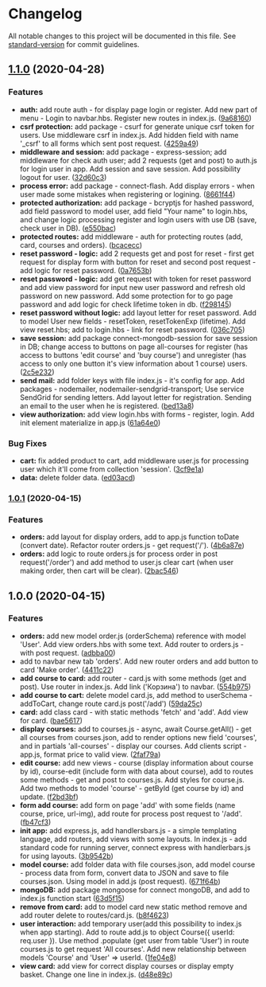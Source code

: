 # Changelog

All notable changes to this project will be documented in this file. See [standard-version](https://github.com/conventional-changelog/standard-version) for commit guidelines.

## [1.1.0](https://github.com/FireRipper/app-courses-node-js/compare/v1.0.1...v1.1.0) (2020-04-28)


### Features

* **auth:** add route auth - for display page login or register. Add new part of menu - Login to navbar.hbs. Register new routes in index.js. ([9a68160](https://github.com/FireRipper/app-courses-node-js/commit/9a6816038cd64eccbc253c21aa01056d05a9216b))
* **csrf protection:** add package - csurf for generate unique csrf token for users. Use middleware csrf in index.js. Add hidden field with name '_csrf' to all forms which sent post request. ([4259a49](https://github.com/FireRipper/app-courses-node-js/commit/4259a4929f02286b4e5aa6382afd8956bad0794d))
* **middleware and session:** add package - express-session; add middleware for check auth user; add 2 requests (get and post) to auth.js for login user in app. Add session and save session. Add possibility logout for user. ([32d60c3](https://github.com/FireRipper/app-courses-node-js/commit/32d60c339414b3b45a0a763470315458f2cf84af))
* **process error:** add package - connect-flash. Add display errors - when user made some mistakes when registering or logining. ([8661f44](https://github.com/FireRipper/app-courses-node-js/commit/8661f444f51948ff3f88cb2f13004aa3fea15eba))
* **protected authorization:** add package - bcryptjs for hashed password, add field password to model user, add field "Your name" to login.hbs, and change logic processing register and login users with use DB (save, check user in DB). ([e550bac](https://github.com/FireRipper/app-courses-node-js/commit/e550bac901cad2b2ce7fa86220bf8fa66a07c22e))
* **protected routes:** add middleware - auth for protecting routes (add, card, courses and orders). ([bcacecc](https://github.com/FireRipper/app-courses-node-js/commit/bcacecc7c1768b668e246f990687f7a983fe2dc2))
* **reset password - logic:** add 2 requests get and post for reset - first get request for display form with button for reset and second post request - add logic for reset password. ([0a7653b](https://github.com/FireRipper/app-courses-node-js/commit/0a7653b1c28dd656cb5624fb48147daa49e7646a))
* **reset password - logic:** add get request with token for reset password and add view password for input new user password and refresh old password on new password. Add some protection for to go page password and add logic for check lifetime token in db. ([f298145](https://github.com/FireRipper/app-courses-node-js/commit/f298145987e5f7ab369fe782589dc76bfc9d295d))
* **reset password without logic:** add layout letter for reset password. Add to model User new fields - resetToken, resetTokenExp (lifetime). Add view reset.hbs; add to login.hbs - link for reset password. ([036c705](https://github.com/FireRipper/app-courses-node-js/commit/036c70555f05bf4ea9eced9da86c9607433bff1e))
* **save session:** add package connect-mongodb-session for save session in DB; change access to buttons on page all-courses for register (has access to buttons 'edit course' and 'buy course') and unregister (has access to only one button it's view information about 1 course) users. ([2c5e232](https://github.com/FireRipper/app-courses-node-js/commit/2c5e2328597ab1354c50cc6dacf8accd04ca89ef))
* **send mail:** add folder keys with file index.js - it's config for app. Add packages - nodemailer, nodemailer-sendgrid-transport; Use service SendGrid for sending letters. Add layout letter for registration. Sending an email to the user when he is registered. ([bed13a8](https://github.com/FireRipper/app-courses-node-js/commit/bed13a827b13af43055bfbb129884cca4798ba52))
* **view authorization:** add view login.hbs with forms - register, login. Add init element materialize in app.js ([61a64e0](https://github.com/FireRipper/app-courses-node-js/commit/61a64e0164f51c6a1a6f183eb29914b722ba855c))


### Bug Fixes

* **cart:** fix added product to cart, add middleware user.js for processing user which it'll come from collection 'session'. ([3cf9e1a](https://github.com/FireRipper/app-courses-node-js/commit/3cf9e1a48f68f9af74a3014fd64ca832c5c5a42e))
* **data:** delete folder data. ([ed03acd](https://github.com/FireRipper/app-courses-node-js/commit/ed03acdcb09497af8ab885d369d938cccbda4cf3))

### [1.0.1](https://github.com/FireRipper/app-courses-node-js/compare/v1.0.0...v1.0.1) (2020-04-15)


### Features

* **orders:** add layout for display orders, add to app.js function toDate (convert date). Refactor router orders.js - get request('/'). ([4b6a87e](https://github.com/FireRipper/app-courses-node-js/commit/4b6a87e833a51ef5d00762dd0c4460fa8f8505ef))
* **orders:** add logic to route orders.js for process order in post request('/order') and add method to user.js clear cart (when user making order, then cart will be clear). ([2bac546](https://github.com/FireRipper/app-courses-node-js/commit/2bac546df0baa7bf495197cc6c3e2ac8e1db2e6e))

## 1.0.0 (2020-04-15)


### Features

* **orders:** add new model order.js (orderSchema) reference with model 'User'. Add view orders.hbs with some text. Add router to orders.js - with post request. ([adbba00](https://github.com/FireRipper/app-courses-node-js/commit/adbba00ea51e2808c3b73ae03bf19ed403806f66))
* add to navbar new tab 'orders'. Add new router orders and add button to card 'Make order'. ([4411c22](https://github.com/FireRipper/app-courses-node-js/commit/4411c22a66aae92ca364fae07773d356652bb2d7))
* **add course to card:** add router - card.js with some methods (get and post). Use router in index.js. Add link ('Корзина') to navbar. ([554b975](https://github.com/FireRipper/app-courses-node-js/commit/554b97540b8a70fe0c6a17bfc76b758ac16af05b))
* **add course to cart:** delete model card.js, add method to userSchema - addToCart, change route card.js post('/add') ([59da25c](https://github.com/FireRipper/app-courses-node-js/commit/59da25cb7decbcbbbfec220fb46a0df68e62ad70))
* **card:** add class card - with static methods 'fetch' and 'add'. Add view for card. ([bae5617](https://github.com/FireRipper/app-courses-node-js/commit/bae5617255388abefcf2c63da42b9912a5301a09))
* **display courses:** add to courses.js - async, await Course.getAll() - get all courses from courses.json, add to render options new field 'courses', and in partials 'all-courses' - display our courses. Add clients script - app.js, format price to valid view. ([2faf79a](https://github.com/FireRipper/app-courses-node-js/commit/2faf79aaeb5259cbc6ce6d93ab956201af9c301d))
* **edit course:** add new views - course (display information about course by id), course-edit (include form with data about course), add to routes some methods - get and post to courses.js. Add styles for course.js. Add two methods to model 'course' - getById (get course by id) and update. ([f2bd3bf](https://github.com/FireRipper/app-courses-node-js/commit/f2bd3bfad1e4007e804872a027c5187d076d65df))
* **form add course:** add form on page 'add' with some fields (name course, price, url-img), add route for process post request to '/add'. ([fb47cf3](https://github.com/FireRipper/app-courses-node-js/commit/fb47cf350d04e5875a6faa012a18ad3564abede1))
* **init app:** add express.js, add handlersbars.js - a simple templating language, add routers, add views with some layouts. In index.js - add standard code for running server, connect express with handlerbars.js for using layouts. ([3b9542b](https://github.com/FireRipper/app-courses-node-js/commit/3b9542b56eabae5be46f15d697ca0a477744c061))
* **model course:** add folder data with file courses.json, add model course - process data from form, convert data to JSON and save to file courses.json. Using model in add.js (post request). ([671f64b](https://github.com/FireRipper/app-courses-node-js/commit/671f64bf16a11ff74f9e68ffa63bd4a8f5c9c44f))
* **mongoDB:** add package mongoose for connect mongoDB, and add to index.js function start ([63d5f15](https://github.com/FireRipper/app-courses-node-js/commit/63d5f15fa4d113d29593d222d4037f6c55941227))
* **remove from card:** add to model card new static method remove and add router delete to routes/card.js. ([b8f4623](https://github.com/FireRipper/app-courses-node-js/commit/b8f46235130be01381e666240e22273efb2101b7))
* **user interaction:** add temporary user(add this possibility to index.js when app starting). Add to route add.js to object Course({ userId: req.user }). Use method .populate (get user from table 'User') in route courses.js to get request 'All courses'. Add new relationship between models 'Course' and 'User' => userId. ([1fe04e8](https://github.com/FireRipper/app-courses-node-js/commit/1fe04e8cee2a4217df669eeb04eafdd50323892f))
* **view card:** add view for correct display courses or display empty basket. Change one line in index.js. ([d48e89c](https://github.com/FireRipper/app-courses-node-js/commit/d48e89c09dd10a96c90c1fca5400d872ca0eea1c))
